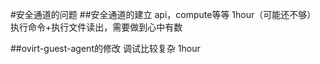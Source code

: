 #安全通道的问题
##安全通道的建立
api，compute等等
1hour（可能还不够）
执行命令+执行文件读出，需要做到心中有数

##ovirt-guest-agent的修改
调试比较复杂
1hour
